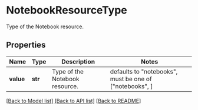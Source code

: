 # NotebookResourceType

Type of the Notebook resource.

## Properties

| Name      | Type    | Description                    | Notes                                                   |
| --------- | ------- | ------------------------------ | ------------------------------------------------------- |
| **value** | **str** | Type of the Notebook resource. | defaults to "notebooks", must be one of ["notebooks", ] |

[[Back to Model list]](README.md#documentation-for-models) [[Back to API list]](README.md#documentation-for-api-endpoints) [[Back to README]](README.md)
